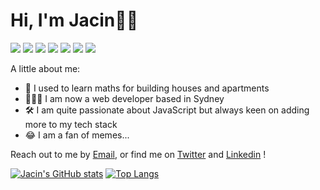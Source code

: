 # Hi, I'm Jacin👋🏻

![](https://img.shields.io/badge/-JavaScript-F7DF1E?logo=JavaScript&logoColor=black&style=flat)
![](https://img.shields.io/badge/-ReactJS-61DAFB?logo=react&logoColor=black&style=flat)
![](https://img.shields.io/badge/-NodeJS-339933?logo=Node.js&logoColor=white&style=flat)
![](https://img.shields.io/badge/-MongoDB-47A248?logo=Node.js&logoColor=white&style=flat)
![](https://img.shields.io/badge/-Ruby-CC342D?logo=Ruby&logoColor=white&style=flat)
![](https://img.shields.io/badge/-Ruby on Rails-CC342D?logo=Ruby-on-Rails =white =flat)
![](https://img.shields.io/badge/-Git-F05032?logo=Git&logoColor=white&style=flat)

A little about me:

- 🧮 I used to learn maths for building houses and apartments
- 👨🏻‍💻 I am now a web developer based in Sydney
- 🛠 I am quite passionate about JavaScript but always keen on adding more to my tech stack
- 😂 I am a fan of memes...

Reach out to me by [Email](mailto:jacinjiyan@gmail.com), or find me on [Twitter](https://twitter.com/jacinjiyan) and [Linkedin](https://www.linkedin.com/in/jacin-ji-yan) !

[![Jacin's GitHub stats](https://github-readme-stats.vercel.app/api?username=jacinyan&theme=algolia&show_icons=true)](https://github.com/jacinyan/github-readme-stats)
[![Top Langs](https://github-readme-stats.vercel.app/api/top-langs/?username=jacinyan&layout=compact&theme=algolia)](https://github.com/jacinyan/github-readme-stats)

